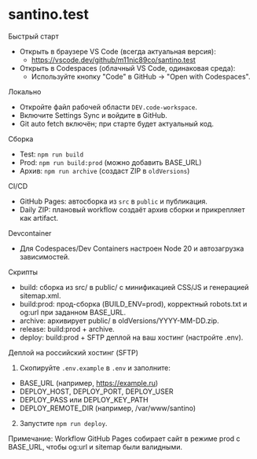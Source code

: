 # santino.test

Быстрый старт

- Открыть в браузере VS Code (всегда актуальная версия):
  - https://vscode.dev/github/m11nic89co/santino.test
- Открыть в Codespaces (облачный VS Code, одинаковая среда):
  - Используйте кнопку "Code" в GitHub → "Open with Codespaces".

Локально

- Откройте файл рабочей области `DEV.code-workspace`.
- Включите Settings Sync и войдите в GitHub.
- Git auto fetch включён; при старте будет актуальный код.

Сборка

- Test: `npm run build`
- Prod: `npm run build:prod` (можно добавить BASE_URL)
- Архив: `npm run archive` (создаст ZIP в `oldVersions`)

CI/CD

- GitHub Pages: автосборка из `src` в `public` и публикация.
- Daily ZIP: плановый workflow создаёт архив сборки и прикрепляет как artifact.

Devcontainer

- Для Codespaces/Dev Containers настроен Node 20 и автозагрузка зависимостей.

Скрипты

- build: сборка из src/ в public/ с минификацией CSS/JS и генерацией sitemap.xml.
- build:prod: прод-сборка (BUILD_ENV=prod), корректный robots.txt и og:url при заданном BASE_URL.
- archive: архивирует public/ в oldVersions/YYYY-MM-DD.zip.
- release: build:prod + archive.
- deploy: build:prod + SFTP деплой на ваш хостинг (настройте .env).

Деплой на российский хостинг (SFTP)

1. Скопируйте `.env.example` в `.env` и заполните:

- BASE_URL (например, https://example.ru)
- DEPLOY_HOST, DEPLOY_PORT, DEPLOY_USER
- DEPLOY_PASS или DEPLOY_KEY_PATH
- DEPLOY_REMOTE_DIR (например, /var/www/santino)

2. Запустите `npm run deploy`.

Примечание: Workflow GitHub Pages собирает сайт в режиме prod с BASE_URL, чтобы og:url и sitemap были валидными.
